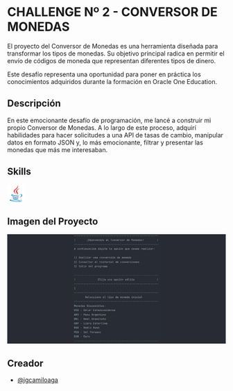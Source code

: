 
# CHALLENGE Nº 2 - CONVERSOR DE MONEDAS 

<p>El proyecto del Conversor de Monedas es una herramienta diseñada para transformar los tipos de monedas. Su objetivo principal radica en permitir el envío de códigos de moneda que representan diferentes tipos de dinero.</p>Este desafío representa una oportunidad para poner en práctica los conocimientos adquiridos durante la formación en Oracle One Education.

## Descripción
En este emocionante desafío de programación, me lancé a construir mi propio Conversor de Monedas. A lo largo de este proceso, adquirí habilidades para hacer solicitudes a una API de tasas de cambio, manipular datos en formato JSON y, lo más emocionante, filtrar y presentar las monedas que más me interesaban. 
## Skills
<a href="https://www.java.com" target="_blank" rel="noreferrer"> <img src="https://raw.githubusercontent.com/devicons/devicon/master/icons/java/java-original.svg" alt="java" width="40" height="40"/> </a>

## Imagen del Proyecto
![Logo](https://raw.githubusercontent.com/jgcamiloaga/ConversorDeMonedas/master/img/Imagen.png)


## Creador
- [@jgcamiloaga](https://www.github.com/jgcamiloaga)
